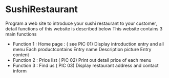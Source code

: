 # SushiRestaurant
Program a web site to introduce your sushi restaurant to your customer, detail functions of this website is described below
This website contains 3 main functions
- Function 1 : Home page : ( see PIC 01)
              Display introduction entry and all menu
              Each productcontains
              Entry name
              Description picture
              Entry content
- Function 2 : Price list ( PIC 02)
              Print out detail price of each menu
- Function 3 : Find us ( PIC 03) 
              Display restaurant address and contact inform
